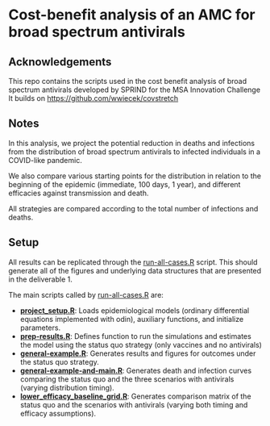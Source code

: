 # Cost-benefit analysis of an AMC for broad spectrum antivirals

## Acknowledgements
This repo contains the scripts used in the cost benefit analysis of broad spectrum antivirals developed by SPRIND for the MSA Innovation Challenge
It builds on https://github.com/wwiecek/covstretch

## Notes

In this analysis, we project the potential reduction in deaths and infections from the distribution of broad spectrum antivirals to infected individuals in a COVID-like pandemic.

We also compare various starting points for the distribution in relation to the beginning of the epidemic (immediate, 100 days, 1 year), and different efficacies against transmission and death.

All strategies are compared according to the total number of infections and deaths.

## Setup

All results can be replicated through the [run-all-cases.R](run-all-cases.R) script. This should generate all of the figures and underlying data structures that are presented in the deliverable 1.

The main scripts called by [run-all-cases.R](run-all-cases.R) are: 

* **[project_setup.R](project_setup.R)**: Loads epidemiological models (ordinary differential equations implemented with odin), auxiliary functions, and initialize parameters.
* **[prep-results.R](cases/prep-results.R)**: Defines function to run the simulations and estimates the model using the status quo strategy (only vaccines and no antivirals)
* **[general-example.R](cases/general-example.R)**: Generates results and figures for outcomes under the status quo strategy.
* **[general-example-and-main.R](cases/general-example-and-main.R)**: Generates death and infection curves comparing the status quo and the three scenarios with antivirals (varying distribution timing).
* **[lower_efficacy_baseline_grid.R](cases/lower_efficacy_baseline_grid.R)**: Generates comparison matrix of the status quo and the scenarios with antivirals (varying both timing and efficacy assumptions).

